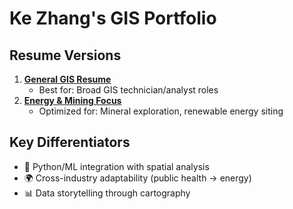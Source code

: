 # Ke Zhang's GIS Portfolio

## Resume Versions
1. **[General GIS Resume](index.html)**  
   - Best for: Broad GIS technician/analyst roles  
2. **[Energy & Mining Focus](Mining&ReN_Eng__resume..html)**  
   - Optimized for: Mineral exploration, renewable energy siting  

## Key Differentiators
- 🎯 Python/ML integration with spatial analysis  
- 🌍 Cross-industry adaptability (public health → energy)  
- 📊 Data storytelling through cartography  

